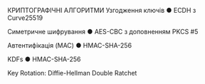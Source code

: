 КРИПТОГРАФІЧНІ АЛГОРИТМИ
Узгодження ключів
● ECDH з Curve25519

Симетричне шифрування
● AES-CBC з доповненням PKCS #5

Автентифікація (MAC)
● HMAC-SHA-256

KDFs
● HMAC-SHA-256

Key Rotation:
Diffie-Hellman Double Ratchet
